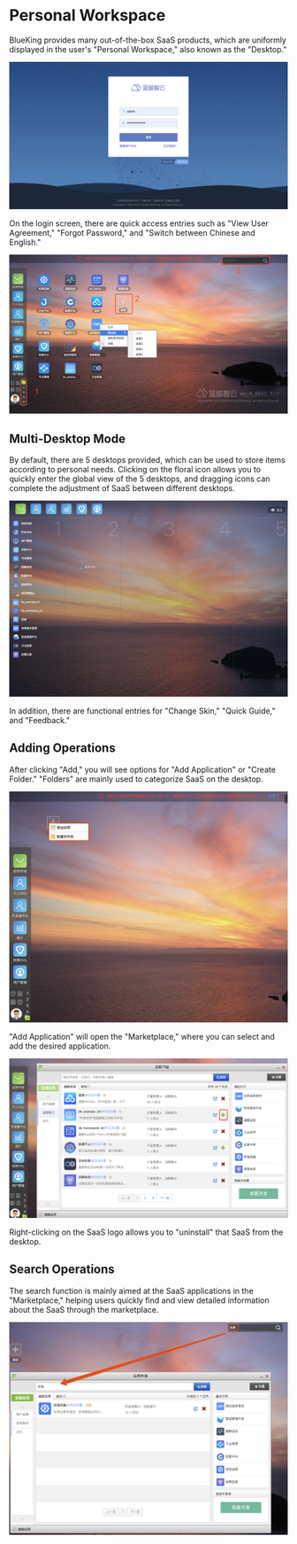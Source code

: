 # Personal Workspace

BlueKing provides many out-of-the-box SaaS products, which are uniformly displayed in the user's "Personal Workspace," also known as the "Desktop."

![-w2020](../assets/login_ee.png)

On the login screen, there are quick access entries such as "View User Agreement," "Forgot Password," and "Switch between Chinese and English."

![-w2020](../assets/desk_ee.png)

## Multi-Desktop Mode

By default, there are 5 desktops provided, which can be used to store items according to personal needs. Clicking on the floral icon allows you to quickly enter the global view of the 5 desktops, and dragging icons can complete the adjustment of SaaS between different desktops.

![-w2020](../assets/desk_fenbu.png)

In addition, there are functional entries for "Change Skin," "Quick Guide," and "Feedback."

## Adding Operations

After clicking "Add," you will see options for "Add Application" or "Create Folder." "Folders" are mainly used to categorize SaaS on the desktop.

![-w2020](../assets/desk_add.png)

"Add Application" will open the "Marketplace," where you can select and add the desired application.

![-w2020](../assets/desk_market.png)

Right-clicking on the SaaS logo allows you to "uninstall" that SaaS from the desktop.

## Search Operations

The search function is mainly aimed at the SaaS applications in the "Marketplace," helping users quickly find and view detailed information about the SaaS through the marketplace.

![-w2020](../assets/desk_search.png)